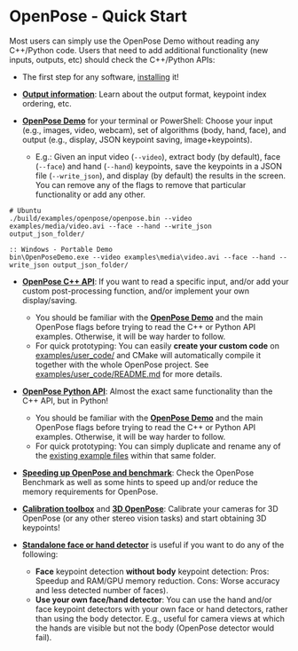 OpenPose - Quick Start
==========================

Most users can simply use the OpenPose Demo without reading any C++/Python code. Users that need to add additional functionality (new inputs, outputs, etc) should check the C++/Python APIs:

- The first step for any software, [installing](installation.md) it!

- [**Output information**](doc/output.md): Learn about the output format, keypoint index ordering, etc.

- [**OpenPose Demo**](demo_quick_start.md) for your terminal or PowerShell: Choose your input (e.g., images, video, webcam), set of algorithms (body, hand, face), and output (e.g., display, JSON keypoint saving, image+keypoints).
    - E.g.: Given an input video (`--video`), extract body (by default), face (`--face`) and hand (`--hand`) keypoints, save the keypoints in a JSON file (`--write_json`), and display (by default) the results in the screen. You can remove any of the flags to remove that particular functionality or add any other.
```
# Ubuntu
./build/examples/openpose/openpose.bin --video examples/media/video.avi --face --hand --write_json output_json_folder/

:: Windows - Portable Demo
bin\OpenPoseDemo.exe --video examples\media\video.avi --face --hand --write_json output_json_folder/
```

- [**OpenPose C++ API**](../examples/tutorial_api_cpp/): If you want to read a specific input, and/or add your custom post-processing function, and/or implement your own display/saving.
	- You should be familiar with the [**OpenPose Demo**](demo_quick_start.md) and the main OpenPose flags before trying to read the C++ or Python API examples. Otherwise, it will be way harder to follow.
    - For quick prototyping: You can easily **create your custom code** on [examples/user_code/](examples/user_code/) and CMake will automatically compile it together with the whole OpenPose project. See [examples/user_code/README.md](examples/user_code/README.md) for more details.

- [**OpenPose Python API**](../examples/tutorial_api_python/): Almost the exact same functionality than the C++ API, but in Python!
	- You should be familiar with the [**OpenPose Demo**](demo_quick_start.md) and the main OpenPose flags before trying to read the C++ or Python API examples. Otherwise, it will be way harder to follow.
    - For quick prototyping: You can simply duplicate and rename any of the [existing example files](examples/tutorial_api_python/) within that same folder.

- [**Speeding up OpenPose and benchmark**](speed_up_openpose.md): Check the OpenPose Benchmark as well as some hints to speed up and/or reduce the memory requirements for OpenPose.

- [**Calibration toolbox**](advanced/calibration_module.md) and [**3D OpenPose**](doc/advanced/3d_reconstruction_module.md): Calibrate your cameras for 3D OpenPose (or any other stereo vision tasks) and start obtaining 3D keypoints!

- [**Standalone face or hand detector**](advanced/standalone_face_or_hand_keypoint_detector.md) is useful if you want to do any of the following:
    - **Face** keypoint detection **without body** keypoint detection: Pros: Speedup and RAM/GPU memory reduction. Cons: Worse accuracy and less detected number of faces).
    - **Use your own face/hand detector**: You can use the hand and/or face keypoint detectors with your own face or hand detectors, rather than using the body detector. E.g., useful for camera views at which the hands are visible but not the body (OpenPose detector would fail).
